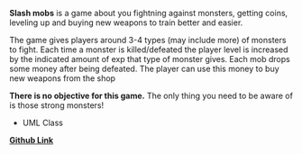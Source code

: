 **Slash mobs** is a game about you fightning against monsters, getting coins, leveling up and buying new weapons to train better and easier. 

The game gives players around 3-4 types (may include more) of monsters to fight. 
Each time a monster is killed/defeated the player level is increased by the indicated amount of exp that type of monster gives. Each mob drops some money after being defeated. The player can use this money to buy new weapons from the shop

**There is no objective for this game.** The only thing you need to be aware of is those strong monsters!

- UML Class
    

**[Github Link](https://github.com/ucula/final_prog2)**